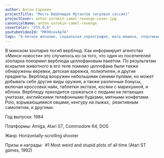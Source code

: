 ```yaml
---
author: Антон Сорокин
projectTitle: "Месть Верблюдов Мутантов (игровая сессия)"
projectCover: anton-sorokin-camel-revenge-cover.jpg
canonicalName: anton-sorokin-camel-revenge
coverColor: "255,0,0"
youtubeVideoId: "MK90xavApTA"
tags: "8-битное желание, социальная хореография, мать-машина, спортивный интерес, интимные интерфейсы, психодата, желание, цифровой пролетариат, Джой Ускорение, фармахореография, спекулятивный синтез, ПВТ"
---
```


В минском зоопарке погиб верблюд. Как информирует агентство «Минск-новости» это случилось из-за того, что один из посетителей зоопарка покормил верблюда целлофановым пакетом. По результатам вскрытия животного в его теле помимо целлофана были также обнаружены веревки, детская варежка, полиэтилен, и другие предметы. Верблюд вооружен небольшими синими пулями, но может добывать себе другие виды оружия, а также различные бонусы, включая кроссовки найк, таблетки экстази, косяки с марихуаной, и яблоки. Верблюду приходится сражаться с людьми на летающих унитазах, английскими телефонными будками, мятными конфетами Polo, взрывающимися овцами, кенгуру на лыжах,  реактивным самолетом, и другими.

Год выпуска: 1984  

Платформы: Amiga, Atari ST, Commodore 64, DOS  

Жанр: Horizontally-scrolling shooter  

Призы и награды:  #1 Most weird and stupid plots of all time (Atari ST games, 1992)
